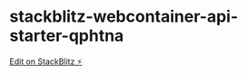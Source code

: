 # stackblitz-webcontainer-api-starter-qphtna

[Edit on StackBlitz ⚡️](https://stackblitz.com/edit/stackblitz-webcontainer-api-starter-qphtna)